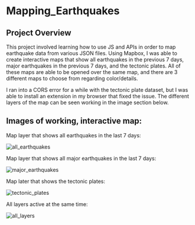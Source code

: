 # Mapping_Earthquakes

## Project Overview
This project involved learning how to use JS and APIs in order to map earthquake data from various JSON files.  Using Mapbox, I was able to create interactive maps that show all earthquakes in the previous 7 days, major earthquakes in the previous 7 days, and the tectonic plates.  All of these maps are able to be opened over the same map, and there are 3 different maps to choose from regarding color/details.  

I ran into a CORS error for a while with the tectonic plate dataset, but I was able to install an extension in my browser that fixed the issue.  The different layers of the map can be seen working in the image section below.

## Images of working, interactive map:

Map layer that shows all earthquakes in the last 7 days:

![all_earthquakes](images/all_earthquakes.png)


Map layer that shows all major earthquakes in the last 7 days: 

![major_earthquakes](images/major_earthquakes.png)


Map later that shows the tectonic plates:

![tectonic_plates](images/tectonic_plates.png)


All layers active at the same time: 

![all_layers](images/all_layers.png)

